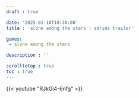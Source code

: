 ```yaml
---
draft : true

date: '2025-01-10T10:30:00'
title : 'alone among the stars | series trailer'

games:
 - alone among the stars

description : ''

scrolltotop : true
toc : true
---
```


{{< youtube "RJkGi4-6nfg" >}}
